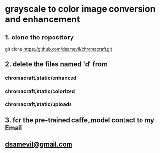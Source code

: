 # grayscale to color image conversion and enhancement

## 1. clone the repository
git clone https://github.com/dsamevil/chromacraft.git

## 2. delete the files named 'd' from 
### chromacraft/static/enhanced
### chromacraft/static/colorized
### chromacraft/static/uploads

## 3. for the pre-trained caffe_model contact to my Email 
## dsamevil@gmail.com
